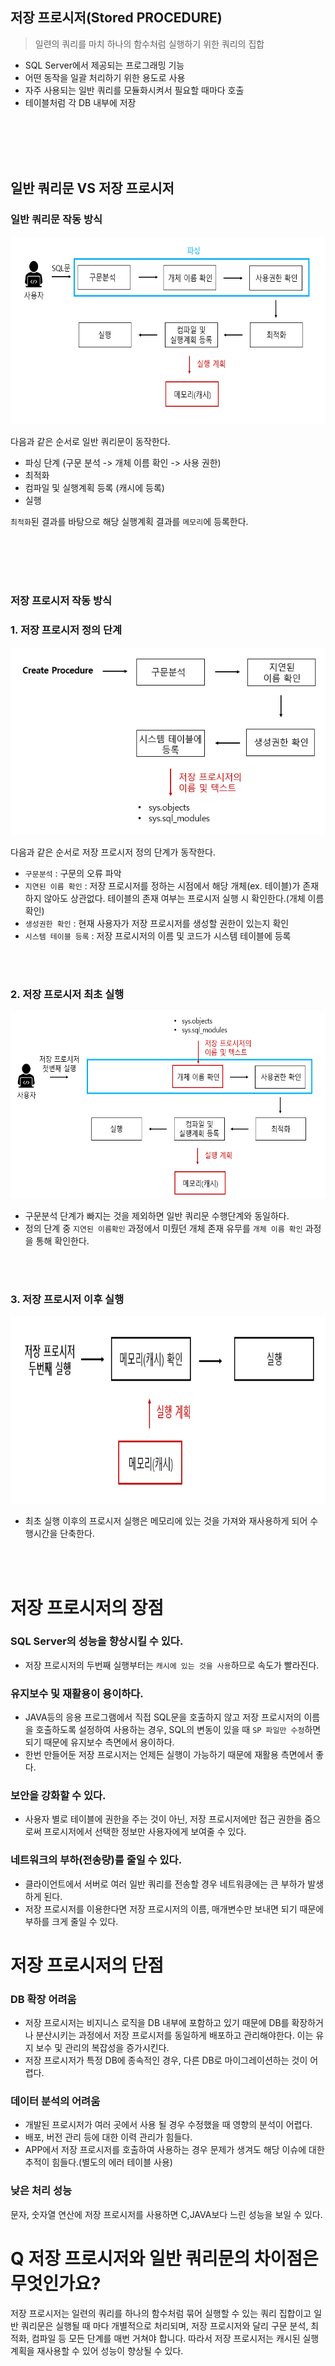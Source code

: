 ## 저장 프로시저(Stored PROCEDURE)
> 일련의 쿼리를 마치 하나의 함수처럼 실행하기 위한 쿼리의 집합

- SQL Server에서 제공되는 프로그래밍 기능
- 어떤 동작을 일괄 처리하기 위한 용도로 사용
- 자주 사용되는 일반 쿼리를 모듈화시켜서 필요할 때마다 호출
- 테이블처럼 각 DB 내부에 저장

<br>
<br>
<br>
<br>


## 일반 쿼리문 VS 저장 프로시저

### 일반 쿼리문 작동 방식

<img src="./일반쿼리문.png" width="600" height="300"/> <br>

다음과 같은 순서로 일반 쿼리문이 동작한다.<br>

- 파싱 단계 (구문 분석 -> 개체 이름 확인 -> 사용 권한) 
- 최적화
- 컴파일 및 실행계획 등록 (캐시에 등록)
- 실행

`최적화`된 결과를 바탕으로 해당 실행계획 결과를 `메모리`에 등록한다.

<br>
<br>
<br>
<br>


### 저장 프로시저 작동 방식

### 1. 저장 프로시저 정의 단계
<img src="./정의단계.png" width="600" height="300"/> <br>

다음과 같은 순서로 저장 프로시저 정의 단계가 동작한다.
- `구문분석` : 구문의 오류 파악
- `지연된 이름 확인` : 저장 프로시저를 정하는 시점에서 해당 개체(ex. 테이블)가 존재하지 않아도 상관없다. 테이블의 존재 여부는 프로시저 실행 시 확인한다.(개체 이름 확인)
- `생성권한 확인` : 현재 사용자가 저장 프로시저를 생성할 권한이 있는지 확인
- `시스템 테이블 등록` : 저장 프로시저의 이름 및 코드가 시스템 테이블에 등록

<br>
<br>

### 2. 저장 프로시저 최초 실행
<img src="./최초실행.png" width="600" height="300"/> <br>

- 구문분석 단계가 빠지는 것을 제외하면 일반 쿼리문 수행단계와 동일하다. <br>
- 정의 단계 중 `지연된 이름확인` 과정에서 미뤘던 개체 존재 유무를 `개체 이름 확인` 과정을 통해 확인한다.

<br>
<br>

### 3. 저장 프로시저 이후 실행
<img src="./이후실행.png" width="600" height="300"/> <br>

- 최초 실행 이후의 프로시저 실행은 메모리에 있는 것을 가져와 재사용하게 되어 수행시간을 단축한다.

<br>
<br>

# 저장 프로시저의 장점

### SQL Server의 성능을 향상시킬 수 있다.
- 저장 프로시저의 두번째 실행부터는 `캐시에 있는 것을 사용`하므로 속도가 빨라진다.

### 유지보수 및 재활용이 용이하다.
- JAVA등의 응용 프로그램에서 직접 SQL문을 호출하지 않고 저장 프로시저의 이름을 호출하도록 설정하여 사용하는 경우, SQL의 변동이 있을 때 `SP 파일만 수정`하면 되기 때문에 유지보수 측면에서 용이하다.
- 한번 만들어둔 저장 프로시저는 언제든 실행이 가능하기 때문에 재활용 측면에서 좋다.

### 보안을 강화할 수 있다.
- 사용자 별로 테이블에 권한을 주는 것이 아닌, 저장 프로시저에만 접근 권한을 줌으로써 프로시저에서 선택한 정보만 사용자에게 보여줄 수 있다.

### 네트워크의 부하(전송량)를 줄일 수 있다.
- 클라이언트에서 서버로 여러 일반 쿼리를 전송할 경우 네트워킁에는 큰 부하가 발생하게 된다.
- 저장 프로시저를 이용한다면 저장 프로시저의 이름, 매개변수만 보내면 되기 때문에 부하를 크게 줄일 수 있다.


# 저장 프로시저의 단점

### DB 확장 어려움
- 저장 프로시저는 비지니스 로직을 DB 내부에 포함하고 있기 때문에 DB를 확장하거나 분산시키는 과정에서 저장 프로시저를 동일하게 배포하고 관리해야한다. 이는 유지 보수 및 관리의 복잡성을 증가시킨다.
- 저장 프로시저가 특정 DB에 종속적인 경우, 다른 DB로 마이그레이션하는 것이 어렵다.
### 데이터 분석의 어려움
- 개발된 프로시저가  여러 곳에서 사용 될 경우 수정했을 때 영향의 분석이 어렵다.
- 배포, 버전 관리 등에 대한 이력 관리가 힘들다.
- APP에서 저장 프로시저를 호출하여 사용하는 경우 문제가 생겨도 해당 이슈에 대한 추적이 힘들다.(별도의 에러 테이블 사용)
### 낮은 처리 성능
문자, 숫자열 연산에 저장 프로시저를 사용하면 C,JAVA보다 느린 성능을 보일 수 있다.

# Q 저장 프로시저와 일반 쿼리문의 차이점은 무엇인가요?
저장 프로시저는 일련의 쿼리를 하나의 함수처럼 묶어 실행할 수 있는 쿼리 집합이고 일반 쿼리문은 실행될 때 마다 개별적으로 처리되며, 저장 프로시저와 달리 구문 분석, 최적화, 컴파일 등 모든 단계를 매번 거쳐야 합니다. 따라서 저장 프로시저는 캐시된 실행 계획을 재사용할 수 있어 성능이 향상될 수 있다.